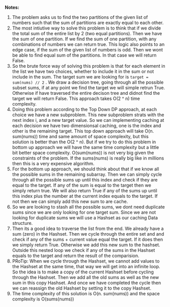 **Notes:**

1. The problem asks us to find the two partitions of the given list of numbers such that the sum of partitions are exactly equal to each other.
2. The most intiutive way to solve this problem is to think that if we divide the total sum of the entire list by 2 (two equal partitions). Then we have the sum of one partition. If we find the sum of one partition, with any combinations of numbers we can return true. This logic also points to an edge case, if the sum of the given list of numbers is odd. Then we wont be able to find equal sum of the partitions. In that case we will return False.
3. So the brute force way of solving this problem is that for each element in the list we have two choices, whether to include it in the sum or not include in the sum. The target sum we are looking for is `target = sum(nums) // 2` . We draw a decision tree, going through all the possible subset sums, if at any point we find the target we will simple retrun True. Otherwise if have traversed the entire decison tree and didnot find the target we will return False. This approach takes O(2 ^ n) time complexity.
4. Doing this problem according to the Top Down DP approach, at each choice we have a new subproblem. This new subproblem strats with the next index i, and a new target value. So we can implementing caching at each decision we have two dimensionsal caching, one is the index and other is the remaining target. This top down approach will take O(n. sum(nums)) time and same amount of space complexity, but this solution is better than the O(2 ^ n). But if we try to do this problem in bottom up approach we will have the same time complexity but a little bit better space complexity. O(sum(nums)) is not very big given the constraints of the problem. If the sums(nums) is really big like in millions then this is a very expensive algorithm.
5. For the bottom up approach, we should think about that if we know all the possible sums in the remaining subarray. Then we can simply cycle through all the possible sums up until this index and check if they are equal to the target. If any of the sum is equal to the target then we simply return true. We will also return True if any of the sums up until this index plus the number at the current index equals to the target. If not then we can simply add this new sum to are cache.
6. So we are looking to stash all the possible sums, we dont need duplicate sums since we are only looking for one target sum. Since we are not looking for duplicate sums we will use a Hashset as our caching Data structure.
7. Then its a good idea to traverse the list from the end. We already have a sum (zero) in the Hashset. Then we cycle through the entire set and and check if any of the sums + current value equal the target. If it does then we simply return True. Otherwise we add this new sum to the hashset. Outside this nested loop we check if any of the sums in the Hashset equals to the target and return the result of the comparision.
8. PRoTip: When we cycle through the Hashset, we cannot add values to the Hashset at the same time, that way we will get into an infinite loop. So the idea is to make a copy of the current Hashset before cycling through the Hashset. Then we add all the old sums as well as the new sum in this copy Hashset. And once we have completed the cycle then we can reassign the old Hashset by setting it to the copy Hashset.
9. The time complexity of this solution is O(n. sum(nums)) and the space complexity is O(sums(nums))
